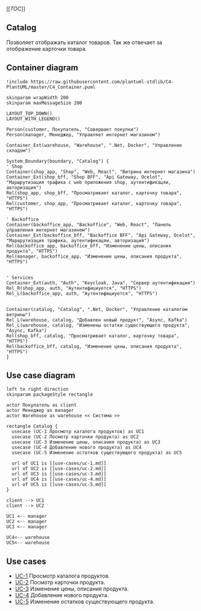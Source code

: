 [[_TOC_]]

## Catalog
Позволяет отображать каталог товаров.
Так же отвечает за отображение карточки товара.

## Container diagram
```plantuml
!include https://raw.githubusercontent.com/plantuml-stdlib/C4-PlantUML/master/C4_Container.puml

skinparam wrapWidth 200
skinparam maxMessageSize 200

LAYOUT_TOP_DOWN()
LAYOUT_WITH_LEGEND()

Person(customer, Покупатель, "Совершает покупки")
Person(manager, Менеджер, "Управляет интернет магазином")

Container_Ext(warehouse, "Warehouse", ".Net, Docker", "Управление складом")

System_Boundary(boundary, "Catalog") {
' Shop
Container(shop_app, "Shop", "Web, React", "Витрина интернет магазина")
Container_Ext(shop_bff, "Shop BFF", "Api Gateway, Ocelot", "Маршрутизация трафика c web приложения shop, аутентификацяи, авторизация")
Rel(shop_app, shop_bff, "Просматривает каталог, карточку товара", "HTTPS")
Rel(customer, shop_app, "Просматривает каталог, карточку товара", "HTTPS")

' Backoffice
Container(backoffice_app, "Backoffice", "Web, React", "Панель управления интернет магазином")  
Container_Ext(backoffice_bff, "Backoffice BFF", "Api Gateway, Ocelot", "Маршрутизация трафика, аутентификацяи, авторизация")
Rel(backoffice_app, backoffice_bff, "Изменение цены, описания продукта", "HTTPS")
Rel(manager, backoffice_app, "Изменение цены, описания продукта", "HTTPS")


' Services
Container_Ext(auth, "Auth", "Keycloak, Java", "Сервер аутентификации")
Rel_R(shop_app, auth, "Аутентифициуется", "HTTPS")
Rel_L(backoffice_app, auth, "Аутентифициуется", "HTTPS")


Container(catalog, "Catalog", ".Net, Docker", "Управление каталогом витрины")
Rel_L(warehouse, catalog, "Добавлен новый продукт", "Async, Kafka")
Rel_L(warehouse, catalog, "Изменены остатки существующего продукта", "Async, Kafka")
Rel(shop_bff, catalog, "Просматривает каталог, карточку товара", "HTTPS")
Rel(backoffice_bff, catalog, "Изменение цены, описания продукта", "HTTPS")
}

```

## Use case diagram
```plantuml
left to right direction
skinparam packageStyle rectangle

actor Покупатель as client
actor Менеджер as manager
actor Warehouse as warehouse << Система >>

rectangle Catalog {
  usecase (UC-1 Просмотр каталога продуктов) as UC1
  usecase (UC-2 Посмотр карточки продукта) as UC2
  usecase (UC-3 Изменение цены, описания продукта) as UC3
  usecase (UC-4 Добавление нового продукта) as UC4
  usecase (UC-5 Изменение остатков существующего продукта) as UC5

  url of UC1 is [[use-cases/uc-1.md]]
  url of UC2 is [[use-cases/uc-2.md]]
  url of UC3 is [[use-cases/uc-3.md]]
  url of UC4 is [[use-cases/uc-4.md]]
  url of UC5 is [[use-cases/uc-5.md]]
}

client --> UC1
client --> UC2

UC1 <-- manager
UC2 <-- manager
UC3 <-- manager

UC4<-- warehouse
UC5<-- warehouse
```
## Use cases
- [UC-1](use-cases/uc-1.md) Просмотр каталога продуктов.
- [UC-2](use-cases/uc-2.md) Посмотр карточки продукта.
- [UC-3](use-cases/uc-3.md) Изменение цены, описания продукта.
- [UC-4](use-cases/uc-4.md) Добавление нового продукта.
- [UC-5](use-cases/uc-5.md) Изменение остатков существующего продукта.

